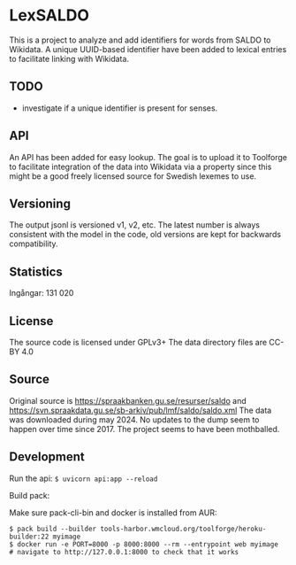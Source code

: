 # LexSALDO
This is a project to analyze and add identifiers for words 
from SALDO to Wikidata.
A unique UUID-based identifier have been added to lexical entries to facilitate linking with Wikidata.

## TODO
* investigate if a unique identifier is present for senses.

## API
An API has been added for easy lookup. The goal is to upload it to Toolforge to facilitate
integration of the data into Wikidata via a property since 
this might be a good freely licensed source for Swedish lexemes to use.

## Versioning
The output jsonl is versioned v1, v2, etc.
The latest number is always consistent with the model in the code, 
old versions are kept for backwards compatibility.

## Statistics
Ingångar: 131 020

## License
The source code is licensed under GPLv3+
The data directory files are CC-BY 4.0

## Source
Original source is https://spraakbanken.gu.se/resurser/saldo and https://svn.spraakdata.gu.se/sb-arkiv/pub/lmf/saldo/saldo.xml
The data was downloaded during may 2024.
No updates to the dump seem to happen over time since 2017. The project seems to have been mothballed.

## Development
Run the api:
`$ uvicorn api:app --reload`

Build pack:

Make sure pack-cli-bin and docker is installed from AUR:
```
$ pack build --builder tools-harbor.wmcloud.org/toolforge/heroku-builder:22 myimage
$ docker run -e PORT=8000 -p 8000:8000 --rm --entrypoint web myimage
# navigate to http://127.0.0.1:8000 to check that it works
```